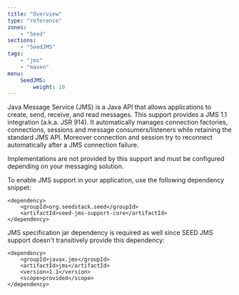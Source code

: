 ```yaml
---
title: "Overview"
type: "reference"
zones:
    - "Seed"
sections:
    - "SeedJMS"
tags:
    - "jms"
    - "maven"
menu:
    SeedJMS:
        weight: 10
---
```



Java Message Service (JMS) is a Java API that allows applications to create, send, receive, and read messages.
This support provides a JMS 1.1 integration (a.k.a. JSR 914). It automatically manages connection factories,
connections, sessions and message consumers/listeners while retaining the standard JMS API. Moreover connection
and session try to reconnect automatically after a JMS connection failure.

<div class="callout callout-info">
Implementations are not provided by this support and must be configured depending on your messaging solution.
</div>

To enable JMS support in your application, use the following dependency snippet:

    <dependency>
        <groupId>org.seedstack.seed</groupId>
        <artifactId>seed-jms-support-core</artifactId>
    </dependency>

JMS specification jar dependency is required as well since SEED JMS support doesn't transitively provide this dependency:

    <dependency>
        <groupId>javax.jms</groupId>
        <artifactId>jms</artifactId>
        <version>1.1</version>
        <scope>provided</scope>
    </dependency>
